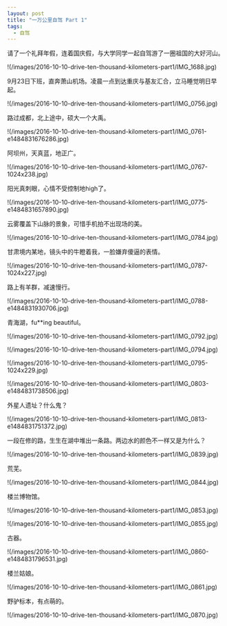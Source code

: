 ```yaml
---
layout: post
title: "一万公里自驾 Part 1"
tags: 
  - 自驾
---
```


请了一个礼拜年假，连着国庆假，与大学同学一起自驾游了一圈祖国的大好河山。

!(/images/2016-10-10-drive-ten-thousand-kilometers-part1/IMG_1688.jpg)

9月23日下班，直奔萧山机场。凌晨一点到达重庆与基友汇合，立马睡觉明日早起。

!(/images/2016-10-10-drive-ten-thousand-kilometers-part1/IMG_0756.jpg)

路过成都，北上途中，硕大一个大禹。

!(/images/2016-10-10-drive-ten-thousand-kilometers-part1/IMG_0761-e1484831676286.jpg)

阿坝州，天真蓝，地正广。

!(/images/2016-10-10-drive-ten-thousand-kilometers-part1/IMG_0767-1024x238.jpg)

阳光真刺眼，心情不受控制地high了。

!(/images/2016-10-10-drive-ten-thousand-kilometers-part1/IMG_0775-e1484831657890.jpg)

云雾覆盖下山脉的景象，可惜手机拍不出现场的美。

!(/images/2016-10-10-drive-ten-thousand-kilometers-part1/IMG_0784.jpg)

甘肃境内某地，镜头中的牛瞪着我，一脸嫌弃傻逼的表情。

!(/images/2016-10-10-drive-ten-thousand-kilometers-part1/IMG_0787-1024x227.jpg)

路上有羊群，减速慢行。

!(/images/2016-10-10-drive-ten-thousand-kilometers-part1/IMG_0788-e1484831930706.jpg)

青海湖，fu\*\*ing beautiful。

!(/images/2016-10-10-drive-ten-thousand-kilometers-part1/IMG_0792.jpg)

!(/images/2016-10-10-drive-ten-thousand-kilometers-part1/IMG_0794.jpg)

!(/images/2016-10-10-drive-ten-thousand-kilometers-part1/IMG_0795-1024x229.jpg)

!(/images/2016-10-10-drive-ten-thousand-kilometers-part1/IMG_0803-e1484831738506.jpg)

外星人遗址？什么鬼？

!(/images/2016-10-10-drive-ten-thousand-kilometers-part1/IMG_0813-e1484831751372.jpg)

一段在修的路，生生在湖中堆出一条路。两边水的颜色不一样又是为什么？

!(/images/2016-10-10-drive-ten-thousand-kilometers-part1/IMG_0839.jpg)

荒芜。

!(/images/2016-10-10-drive-ten-thousand-kilometers-part1/IMG_0844.jpg)

楼兰博物馆。

!(/images/2016-10-10-drive-ten-thousand-kilometers-part1/IMG_0853.jpg)

!(/images/2016-10-10-drive-ten-thousand-kilometers-part1/IMG_0855.jpg)

古器。

!(/images/2016-10-10-drive-ten-thousand-kilometers-part1/IMG_0860-e1484831796531.jpg)

楼兰姑娘。

!(/images/2016-10-10-drive-ten-thousand-kilometers-part1/IMG_0861.jpg)

野驴标本，有点萌的。

!(/images/2016-10-10-drive-ten-thousand-kilometers-part1/IMG_0870.jpg)